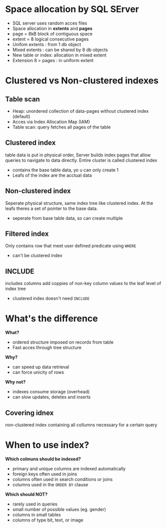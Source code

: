 # Space allocation by SQL SErver
- SQL server uses random acces files
- Space allocation in __extents__ and __pages__
- page = 8kB block of contiguous space
- extent = 8 logical consecutive pages
- Unifom extents : from 1 db object
- Mixed extents : can be shared by 8 db objects
- New table or index: allocation in mixed extent
- Extension 8 > pages : in uniform extent

# Clustered vs Non-clustered indexes
## Table scan 
- Heap: unordered collection of data-pages without clustered index (default)
- Acces via Index Allocation Map (IAM)
- Table scan: query fetches all pages of the table

## Clustered index
table data is put in physical order, Server builds index pages that allow queries to navigate to data directly.
Entire cluster is called clustered index

- contains the base table data, yo u can only create 1
- Leafs of the index are the acctual data

## Non-clustered index
Seperate physical structure, same index tree like clustered index. 
At the leafs theres a set of pointer to the base data.

- seperate from base table data, so can create multiple 

## Filtered index
Only contains row that meet user defined predicate using `WHERE`
- can't be clustered index

## INCLUDE
includes columns add coppies of non-key column values to the leaf level of index tree
- clustered index doesn't need `INCLUDE`

# What's the difference
__What?__
- ordered structure imposed on records from table
- Fast acces through tree structure

__Why?__
- can speed up data retrieval
- can force unicity of rows

__Why not?__
- indexes consume storage (overhead)
- can slow updates, deletes and inserts

## Covering idnex
non-clustered index containing all collumns necessary for a certain query

# When to use index?
__Which colmuns should be indexed?__
- primary and unique columns are indexed automatically
- foreign keys often used in joins
- columns often used in search conditions or joins
- columns used in the `ORDER BY` clause

__Which should NOT?__
- rarely used in queries
- small number of possible values (eg. gender)
- columns in small tables
- columns of type bit, text, or image


